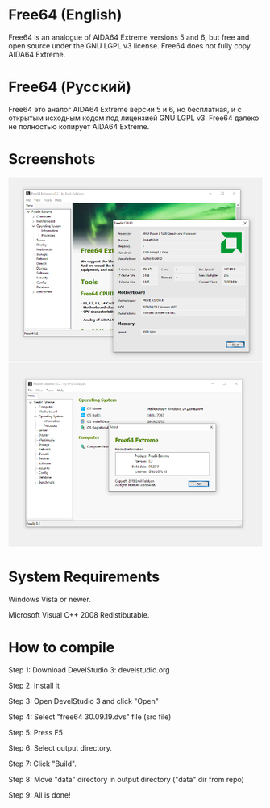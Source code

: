 # Free64 (English)
Free64 is an analogue of AIDA64 Extreme versions 5 and 6, but free and open source under the GNU LGPL v3 license.
Free64 does not fully copy AIDA64 Extreme.


# Free64 (Русский)

Free64 это аналог AIDA64 Extreme версии 5 и 6, но бесплатная, и с открытым исходным кодом под лицензией GNU LGPL v3.
Free64 далеко не полностью копирует AIDA64 Extreme. 

# Screenshots

![Image | Изображение](SCREEN.png?raw=true "Screenshot")
![Image | Изображение](SCREEN2.png?raw=true "Screenshot")

# System Requirements

Windows Vista or newer.

Microsoft Visual C++ 2008 Redistibutable.

# How to compile

Step 1: Download DevelStudio 3: develstudio.org

Step 2: Install it

Step 3: Open DevelStudio 3 and click "Open"

Step 4: Select "free64 30.09.19.dvs" file (src file)

Step 5: Press F5

Step 6: Select output directory.

Step 7: Click "Build".

Step 8: Move "data" directory in output directory ("data" dir from repo)

Step 9: All is done!
